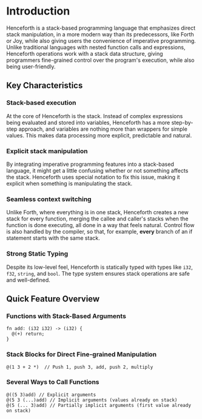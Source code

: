 # Introduction

Henceforth is a stack-based programming language that emphasizes direct stack manipulation, in a more modern way than its predecessors, like Forth or Joy, while also giving users the convenience of imperative programming.
Unlike traditional languages with nested function calls and expressions, Henceforth operations work with a stack data structure, giving programmers fine-grained control over the program's execution, while also being user-friendly.

## Key Characteristics
### Stack-based execution
At the core of Henceforth is the stack. Instead of complex expressions being evaluated and stored into variables, Henceforth has a more step-by-step approach, and variables are nothing more than wrappers for simple values. This makes data processing more explicit, predictable and natural.

### Explicit stack manipulation
By integrating imperative programming features into a stack-based language, it might get a little confusing whether or not something affects the stack. Henceforth uses special notation to fix this issue, making it explicit when something is manipulating the stack.

### Seamless context switching
Unlike Forth, where everything is in one stack, Henceforth creates a new stack for every function, merging the callee and caller's stacks when the function is done executing, all done in a way that feels natural.
Control flow is also handled by the compiler, so that, for example, __every__ branch of an if statement starts with the same stack.

### Strong Static Typing
Despite its low-level feel, Henceforth is statically typed with types like `i32`, `f32`, `string`, and `bool`. The type system ensures stack operations are safe and well-defined.

## Quick Feature Overview
### Functions with Stack-Based Arguments
```
fn add: (i32 i32) -> (i32) {
  @(+) return;
}
```

### Stack Blocks for Direct Fine-grained Manipulation
```
@(1 3 + 2 *)  // Push 1, push 3, add, push 2, multiply
```

### Several Ways to Call Functions
```
@((5 3)add) // Explicit arguments
@(5 3 (...)add) // Implicit arguments (values already on stack)
@(5 (... 3)add) // Partially implicit arguments (first value already on stack)
```

